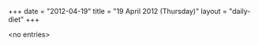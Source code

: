 +++
date = "2012-04-19"
title = "19 April 2012 (Thursday)"
layout = "daily-diet"
+++

<p>&lt;no entries&gt;</p>
